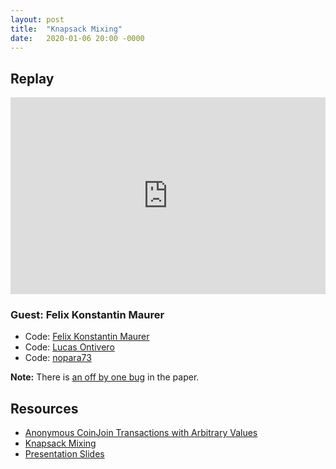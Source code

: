 ```yaml
---
layout: post
title:  "Knapsack Mixing"
date:   2020-01-06 20:00 -0000
---
```


## Replay

<iframe width="100%" height="315" src="https://www.youtube.com/embed/XDCQI7hrB58" frameborder="0" allow="accelerometer; autoplay; encrypted-media; gyroscope; picture-in-picture" allowfullscreen></iframe>

### Guest: Felix Konstantin Maurer

+ Code: [Felix Konstantin Maurer](https://gitlab.com/maufl/cja/)
+ Code: [Lucas Ontivero](https://github.com/lontivero/Knapsack/)
+ Code: [nopara73](https://github.com/nopara73/CoinJoinAnalysis)

__Note:__ There is [an off by one bug](https://twitter.com/nopara73/status/1213948832859508743) in the paper.

## Resources

+ [Anonymous CoinJoin Transactions with Arbitrary Values](https://www.comsys.rwth-aachen.de/fileadmin/papers/2017/2017-maurer-trustcom-coinjoin.pdf)
+ [Knapsack Mixing](https://medium.com/@nopara73/knapsack-mixing-6a5b1ac95c33)
+ [Presentation Slides](/assets/knapsack_coinjoin.pptx)

